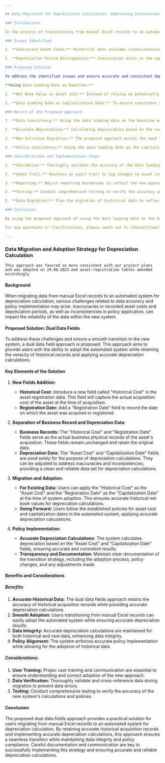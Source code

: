```yaml
---

## Data Migration for Depreciation Calculation: Addressing Inconsistencies and Inaccuracies

### Introduction

In the process of transitioning from manual Excel records to an automated system for asset management and depreciation calculations, several challenges related to data inconsistencies and inaccuracies have been identified. This documentation outlines the issues faced, the proposed solution, and the considerations involved in implementing the solution.

### Issues Identified

1. **Inaccurate Asset Costs:** Historical data includes inconsistencies in recorded asset costs, leading to unreliable depreciation calculations.

2. **Depreciation Period Discrepancies:** Inaccuracies exist in the implementation of depreciation periods, resulting in incorrect depreciation schedules and amounts.

### Proposed Solution

To address the identified issues and ensure accurate and consistent depreciation calculations, we propose the following solution:

**Using Data Loading Date as Baseline:**

1. **Net Book Value as Asset Cost:** Instead of relying on potentially inaccurate historical asset costs, we will use the current net book value as the asset cost for depreciation calculations.

2. **Data Loading Date as Capitalization Date:** To ensure consistent application of the depreciation policy, we will use the data loading date as the capitalization date for calculations.

### Merits of the Proposed Approach

1. **Data Consistency:** Using the data loading date as the baseline establishes a consistent starting point for depreciation calculations, addressing inconsistencies in recorded asset costs and depreciation periods.

2. **Accurate Depreciation:** Calculating depreciation based on the current net book value provides more accurate and reliable results compared to potentially inaccurate historical data.

3. **Non-Intrusive Migration:** The proposed approach avoids the need to modify past transactions or rewrite historical data, minimizing complexity and effort.

4. **Policy Consistency:** Using the data loading date as the capitalization date ensures consistent implementation of the depreciation policy, eliminating discrepancies.

### Considerations and Implementation Steps

1. **Validation:** Thoroughly validate the accuracy of the data loading process to ensure correct net book values and data loading dates.

2. **Audit Trail:** Maintain an audit trail to log changes to asset costs, net book values, and data loading dates for transparency and accountability.

3. **Reporting:** Adjust reporting mechanisms to reflect the new approach for depreciation calculations.

4. **Testing:** Conduct comprehensive testing to verify the accuracy and consistency of the new approach across various scenarios.

5. **Data Migration:** Plan the migration of historical data to reflect the new asset cost and data loading date logic accurately.

### Conclusion

By using the proposed approach of using the data loading date as the baseline for depreciation calculations, we aim to resolve the issues of data inconsistencies and inaccuracies. This approach ensures accurate, reliable, and consistent depreciation calculations while maintaining transparency and accountability in our processes.

For any questions or clarifications, please reach out to [Contact](mailto:mailnjeru@gmail.com).

---
```


### Data Migration and Adoption Strategy for Depreciation Calculation

`This approach was favored as more consistent with our project plans and was adopted on 29.08.2023 and asset-registration tables amended accordingly`

#### Background

When migrating data from manual Excel records to an automated system for depreciation calculation, various challenges related to data accuracy and policy implementation may arise. Inaccuracies in recorded asset costs and depreciation periods, as well as inconsistencies in policy application, can impact the reliability of the data within the new system.

#### Proposed Solution: Dual Data Fields

To address these challenges and ensure a smooth transition to the new system, a dual data field approach is proposed. This approach aims to provide users with the ability to adopt the automated system while retaining the veracity of historical records and applying accurate depreciation calculations.

#### Key Elements of the Solution

1. **New Fields Addition:**
    - **Historical Cost:** Introduce a new field called "Historical Cost" in the asset registration data. This field will capture the actual acquisition cost of the asset at the time of acquisition.
    - **Registration Date:** Add a "Registration Date" field to record the date on which the asset was acquired or registered.

2. **Separation of Business Record and Depreciation Data:**
    - **Business Records:** The "Historical Cost" and "Registration Date" fields serve as the actual business physical records of the asset's acquisition. These fields remain unchanged and retain the original data.
    - **Depreciation Data:** The "Asset Cost" and "Capitalization Date" fields are used solely for the purpose of depreciation calculations. They can be adjusted to address inaccuracies and inconsistencies, providing a clean and reliable data set for depreciation calculations.

3. **Migration and Adoption:**
    - **For Existing Data:** Users can apply the "Historical Cost" as the "Asset Cost" and the "Registration Date" as the "Capitalization Date" at the time of system adoption. This ensures accurate historical net book values for depreciation calculations.
    - **Going Forward:** Users follow the established policies for asset cost and capitalization dates in the automated system, applying accurate depreciation calculations.

4. **Policy Implementation:**
    - **Accurate Depreciation Calculations:** The system calculates depreciation based on the "Asset Cost" and "Capitalization Date" fields, ensuring accurate and consistent results.
    - **Transparency and Documentation:** Maintain clear documentation of the transition strategy, including the adoption process, policy changes, and any adjustments made.

#### Benefits and Considerations

##### Benefits:

1. **Accurate Historical Data:** The dual data fields approach retains the accuracy of historical acquisition records while providing accurate depreciation calculations.
2. **Smooth Adoption:** Users transitioning from manual Excel records can easily adopt the automated system while ensuring accurate depreciation results.
3. **Data Integrity:** Accurate depreciation calculations are maintained for both historical and new data, enhancing data integrity.
4. **Policy Alignment:** The system enforces accurate policy implementation while allowing for the adoption of historical data.

##### Considerations:

1. **User Training:** Proper user training and communication are essential to ensure understanding and correct adoption of the new approach.
2. **Data Verification:** Thoroughly validate and cross-reference data during migration to prevent data errors.
3. **Testing:** Conduct comprehensive testing to verify the accuracy of the new system's calculations and policies.

#### Conclusion

The proposed dual data fields approach provides a practical solution for users migrating from manual Excel records to an automated system for depreciation calculation. By retaining accurate historical acquisition records and implementing accurate depreciation calculations, this approach ensures a seamless transition while maintaining data integrity and policy compliance. Careful documentation and communication are key to successfully implementing this strategy and ensuring accurate and reliable depreciation calculations.
